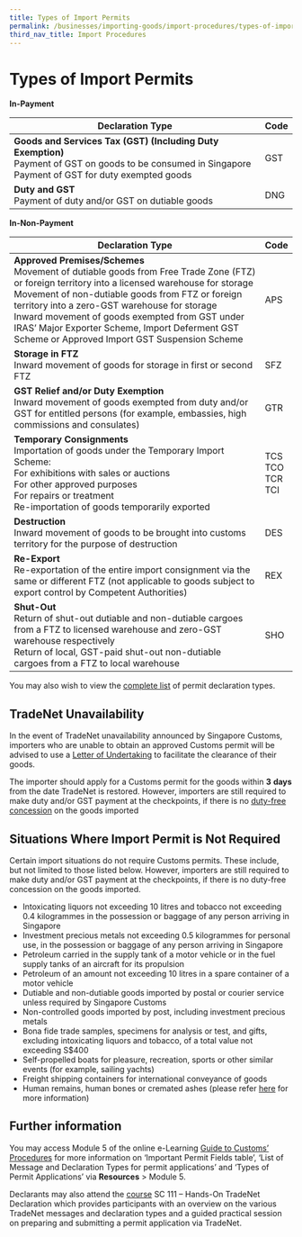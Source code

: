 ```yaml
---
title: Types of Import Permits
permalink: /businesses/importing-goods/import-procedures/types-of-import-permits
third_nav_title: Import Procedures
---
```


# Types of Import Permits

**In-Payment**

| Declaration Type | Code |  
|--|--|
| **Goods and Services Tax (GST) (Including Duty Exemption)** <br>  Payment of GST on goods to be consumed in Singapore <br>  Payment of GST for duty exempted goods | GST |
| **Duty and GST** <br>  Payment of duty and/or GST on dutiable goods | DNG |  

**In-Non-Payment**

| Declaration Type | Code |  
|--|--|
| **Approved Premises/Schemes** <br>  Movement of dutiable goods from Free Trade Zone (FTZ) or foreign territory into a licensed warehouse for storage <br>  Movement of non-dutiable goods from FTZ or foreign territory into a zero-GST warehouse for storage <br> Inward movement of goods exempted from GST under IRAS’ Major Exporter Scheme, Import Deferment GST Scheme or Approved Import GST Suspension Scheme | APS |
| **Storage in FTZ** <br>   Inward movement of goods for storage in first or second FTZ | SFZ |  
| **GST Relief and/or Duty Exemption** <br> Inward movement of goods exempted from duty and/or GST for entitled persons (for example, embassies, high commissions and consulates) | GTR |  
| **Temporary Consignments** <br> Importation of goods under the Temporary Import Scheme: <br>   For exhibitions with sales or auctions <br> For other approved purposes <br>   For repairs or treatment <br>   Re-importation of goods temporarily exported | TCS<br>TCO<br>TCR<br>TCI | 
| **Destruction** <br>   Inward movement of goods to be brought into customs territory for the purpose of destruction | DES | 
| **Re-Export** <br>   Re-exportation of the entire import consignment via the same or different FTZ (not applicable to goods subject to export control by Competent Authorities) | REX | 
| **Shut-Out** <br>  Return of shut-out dutiable and non-dutiable cargoes from a FTZ to licensed warehouse and zero-GST warehouse respectively <br>  Return of local, GST-paid shut-out non-dutiable cargoes from a FTZ to local warehouse | SHO | 

You may also wish to view the  [complete list](https://www.customs.gov.sg/-/media/cus/files/business/importing-goods/import-procedures/types-of-import-permits/types-of-permit-applications.pdf?la=en&hash=C476AE7D5BE45EFD46EAC7838B7233B1540C041B)  of permit declaration types.

## TradeNet Unavailability

In the event of TradeNet unavailability announced by Singapore Customs, importers who are unable to obtain an approved Customs permit will be advised to use a [Letter of Undertaking](https://www.customs.gov.sg/-/media/cus/files/business/importing-goods/import-procedures/types-of-import-permits/lou-template-for-tn-unavailability-6aug15.docx?la=en&hash=2FC5CEF4EFC59B24B34204EF62011F8A7E5FBC8E) to facilitate the clearance of their goods.

The importer should apply for a Customs permit for the goods within **3** **days** from the date TradeNet is restored. However, importers are still required to make duty and/or GST payment at the checkpoints, if there is no [duty-free concession](/individuals/0a1-duty-free-concession-and-gst-relief) on the goods imported

## Situations Where Import Permit is Not Required

Certain import situations do not require Customs permits. These include, but not limited to those listed below. However, importers are still required to make duty and/or GST payment at the checkpoints, if there is no duty-free concession on the goods imported.

-   Intoxicating liquors not exceeding 10 litres and tobacco not exceeding 0.4 kilogrammes in the possession or baggage of any person arriving in Singapore
-   Investment precious metals not exceeding 0.5 kilogrammes for personal use, in the possession or baggage of any person arriving in Singapore
-   Petroleum carried in the supply tank of a motor vehicle or in the fuel supply tanks of an aircraft for its propulsion
-   Petroleum of an amount not exceeding 10 litres in a spare container of a motor vehicle
-   Dutiable and non-dutiable goods imported by postal or courier service unless required by Singapore Customs
-   Non-controlled goods imported by post, including investment precious metals
-   Bona fide trade samples, specimens for analysis or test, and gifts, excluding intoxicating liquors and tobacco, of a total value not exceeding S$400
-   Self-propelled boats for pleasure, recreation, sports or other similar events (for example, sailing yachts)
-   Freight shipping containers for international conveyance of goods
-   Human remains, human bones or cremated ashes (please refer [here](/individuals/transfer-of-remains-for-cremation-or-burial/) for more information)

## Further information

You may access Module 5 of the online e-Learning [Guide to Customs’ Procedures](https://www.customs.gov.sg/-/media/cus/files/e-learning/main.html) for more information on ‘Important Permit Fields table’, ‘List of Message and Declaration Types for permit applications’ and ‘Types of Permit Applications’ via **Resources** > Module 5.

Declarants may also attend the [course](/businesses/business-resources/courses-and-events) SC 111 – Hands-On TradeNet Declaration which provides participants with an overview on the various TradeNet messages and declaration types and a guided practical session on preparing and submitting a permit application via TradeNet.
